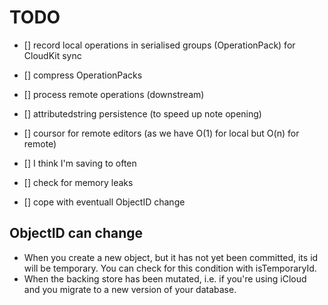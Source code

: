 # TODO


- [] record local operations in serialised groups (OperationPack) for CloudKit sync
- [] compress OperationPacks
- [] process remote operations (downstream)
- [] attributedstring persistence (to speed up note opening)
- [] coursor for remote editors (as we have O(1) for local but O(n) for remote)
- [] I think I'm saving to often


- [] check for memory leaks


- [] cope with eventuall ObjectID change




## ObjectID can change
- When you create a new object, but it has not yet been committed, its id will be temporary. You can check for this condition with isTemporaryId.
- When the backing store has been mutated, i.e. if you're using iCloud and you migrate to a new version of your database.

